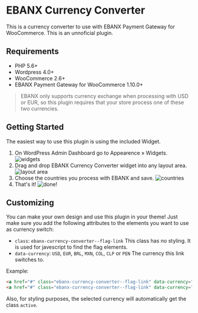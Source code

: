 # EBANX Currency Converter

This is a currency converter to use with EBANX Payment Gateway for WooCommerce. This is an unnoficial plugin.

## Requirements
* PHP 5.6+
* Wordpress 4.0+
* WooCommerce 2.6+
* EBANX Payment Gateway for WooCommerce 1.10.0+

> EBANX only supports currency exchange when processing with USD or EUR, so this plugin requires that your store process one of these two currencies.

## Getting Started

The easiest way to use this plugin is using the included Widget.

1. On WordPress Admin Dashboard go to Appearence » Widgets.
![widgets](http://i.imgur.com/ozsOBjl.png)
2. Drag and drop EBANX Currency Converter widget into any layout area.
![layout area](http://i.imgur.com/8TCAQnT.png)
3. Choose the countries you process with EBANX and save.
![countries](http://i.imgur.com/kCYwtUD.png)
4. That's it!
![done!](http://i.imgur.com/NimxCNG.png)

## Customizing

You can make your own design and use this plugin in your theme! Just make sure you add the following attributes to the elements you want to use as currency switch:

* `class`: `ebanx-currency-converter--flag-link`
This class has no styling. It is used for javescript to find the flag elements.
* `data-currency`: `USD`, `EUR`, `BRL`, `MXN`, `COL`, `CLP` or `PEN`
The currency this link switches to.

Example:
```html
<a href="#" class="ebanx-currency-converter--flag-link" data-currency="BRL">Real</a>
<a href="#" class="ebanx-currency-converter--flag-link" data-currency="USD">Dollar</a>
```

Also, for styling purposes, the selected currency will automatically get the class `active`.
